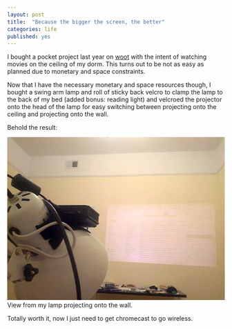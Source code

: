 ```yaml
---
layout: post
title:  "Because the bigger the screen, the better"
categories: life
published: yes
---
```


I bought a pocket project last year on [woot](http://www.woot.com/offers/rechargeable-50-lm-led-pico-projector) with the intent of watching movies on the ceiling of my dorm.  This turns out to be not as easy as planned due to monetary and space constraints.

Now that I have the necessary monetary and space resources though, I bought a swing arm lamp and roll of sticky back velcro to clamp the lamp to the back of my bed (added bonus: reading light) and velcroed the projector onto the head of the lamp for easy switching between projecting onto the ceiling and projecting onto the wall.

Behold the result:

<div class="with-caption">
  <img src="/assets/images/projector.jpg" alt="Projecting onto the wall"> <span class="caption">View from my lamp projecting onto the wall.</span>
</div>

Totally worth it, now I just need to get chromecast to go wireless.

[result]: /assets/images/projector.jpg "Projecting onto the wall"